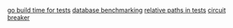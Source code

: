 [go build time for tests](https://blog.howardjohn.info/posts/go-build-times/#caching)
[database benchmarking](https://cube.dev/blog/dewitt-clause-or-can-you-benchmark-a-database)
[relative paths in tests](https://brandur.org/fragments/testing-go-project-root)
[circuit breaker](https://rednafi.com/go/circuit_breaker/)
